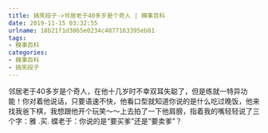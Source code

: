 ```yaml
---
title: 搞笑段子->邻居老于40多岁是个奇人 | 糗事百科
date: 2019-11-15 03:32:55
urlname: 18b21f1d3065e0234c4877163395eb81
tags: 
- 糗事百科
categories:
- 糗事百科
- 搞笑段子
---
```

邻居老于40多岁是个奇人，在他十几岁时不幸双耳失聪了，但是练就一特异功能！你对着他说话，只要语速不快，他看口型就知道你说的是什么吃过晚饭，他来找我爸下棋，我想跟他开个玩笑～～上去拍了一下他肩膀，指着我的嘴轻轻说了三个字：雅 .买. 蝶老于：你说的是“要买爹”还是“要卖爹”？


